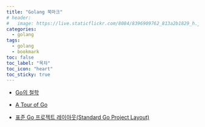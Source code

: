 ```yaml
---
title: "Golang 북마크"
# header:
#   image: https://live.staticflickr.com/8084/8396909762_813a2b1829_h.jpg
categories:
  - golang
tags:
  - golang
  - bookmark
toc: false
toc_label: "목차"
toc_icon: "heart"
toc_sticky: true
---
```


- [Go의 철학](https://marsettler.com/the-zen-of-go/)

- [A Tour of Go](https://go-tour-kr.appspot.com/#1)

- [표준 Go 프로젝트 레이아웃(Standard Go Project Layout)](https://github.com/byounghoonkim/project-layout/tree/translate-ko?fbclid=IwAR1Bh19xaeKYZ0hqBKCpGSlrUgc_4q6MZQIj3_yH4jMB9XfH9GNMk51khuU)